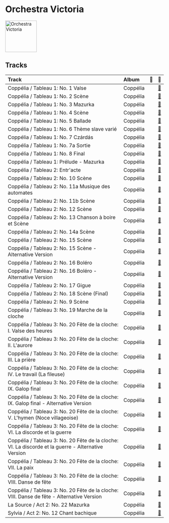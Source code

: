 
# Orchestra Victoria


<img src="https://i.scdn.co/image/ab6761610000e5ebb72368972071bd5422a86268" alt="Orchestra Victoria" width="100" />

## Tracks

| Track                                                                                              | Album    | 💚   | 🔗                                                          |
|:---------------------------------------------------------------------------------------------------|:---------|:----|:-----------------------------------------------------------|
| Coppélia / Tableau 1: No. 1 Valse                                                                  | Coppélia |     | [🔗](https://open.spotify.com/track/1J4OBqQPb2QDKss0RvpcOa) |
| Coppélia / Tableau 1: No. 2 Scène                                                                  | Coppélia |     | [🔗](https://open.spotify.com/track/5DtzXJIxvTQAiegg1a6s5v) |
| Coppélia / Tableau 1: No. 3 Mazurka                                                                | Coppélia |     | [🔗](https://open.spotify.com/track/4Vh9c9ZVc6nPuSMbvJADyi) |
| Coppélia / Tableau 1: No. 4 Scène                                                                  | Coppélia |     | [🔗](https://open.spotify.com/track/043cfi7SrTRdEoIcFs1i3e) |
| Coppélia / Tableau 1: No. 5 Ballade                                                                | Coppélia |     | [🔗](https://open.spotify.com/track/5S1Jq4LxCPZKa0q0Tx6TIf) |
| Coppélia / Tableau 1: No. 6 Thème slave varié                                                      | Coppélia |     | [🔗](https://open.spotify.com/track/4fyXVlaZ0k834i95iZs04H) |
| Coppélia / Tableau 1: No. 7 Czárdás                                                                | Coppélia |     | [🔗](https://open.spotify.com/track/6vLPBxUABNX1kYP3Eb6uNV) |
| Coppélia / Tableau 1: No. 7a Sortie                                                                | Coppélia |     | [🔗](https://open.spotify.com/track/3vOXRShwhxgj9vMWkrfN8T) |
| Coppélia / Tableau 1: No. 8 Final                                                                  | Coppélia |     | [🔗](https://open.spotify.com/track/1q6d29hcZizG37UPMVIS1U) |
| Coppélia / Tableau 1: Prélude - Mazurka                                                            | Coppélia |     | [🔗](https://open.spotify.com/track/6jij2emBEB4q33akGgatsD) |
| Coppélia / Tableau 2: Entr'acte                                                                    | Coppélia |     | [🔗](https://open.spotify.com/track/1cMJc33SvSueWEnrARtgBc) |
| Coppélia / Tableau 2: No. 10 Scène                                                                 | Coppélia |     | [🔗](https://open.spotify.com/track/6EkMmjc72kp8fGLLF4mfJk) |
| Coppélia / Tableau 2: No. 11a Musique des automates                                                | Coppélia |     | [🔗](https://open.spotify.com/track/0gzSe5NMK9hwG8WihEIFcY) |
| Coppélia / Tableau 2: No. 11b Scène                                                                | Coppélia |     | [🔗](https://open.spotify.com/track/5B822sKaYS1KRlY6tcO1Pn) |
| Coppélia / Tableau 2: No. 12 Scène                                                                 | Coppélia |     | [🔗](https://open.spotify.com/track/7drtcpK45RJzJpxZ5CfxUr) |
| Coppélia / Tableau 2: No. 13 Chanson à boire et Scène                                              | Coppélia |     | [🔗](https://open.spotify.com/track/1VqtCja1PIj9cXhzO89A81) |
| Coppélia / Tableau 2: No. 14a Scène                                                                | Coppélia |     | [🔗](https://open.spotify.com/track/1Kheqw70aaDOJQdLHXrrlq) |
| Coppélia / Tableau 2: No. 15 Scène                                                                 | Coppélia |     | [🔗](https://open.spotify.com/track/0LArcL3gk60nP3cxr6LWGx) |
| Coppélia / Tableau 2: No. 15 Scène - Alternative Version                                           | Coppélia |     | [🔗](https://open.spotify.com/track/6yt9V1Ph9RuH0PqlnuwzcH) |
| Coppélia / Tableau 2: No. 16 Boléro                                                                | Coppélia |     | [🔗](https://open.spotify.com/track/6lEBtjG6PALJtCSr5kQSLW) |
| Coppélia / Tableau 2: No. 16 Boléro - Alternative Version                                          | Coppélia |     | [🔗](https://open.spotify.com/track/5Uv7f4SK6QvPgn2DT90zVI) |
| Coppélia / Tableau 2: No. 17 Gigue                                                                 | Coppélia |     | [🔗](https://open.spotify.com/track/459TKc4VMlmDJwPXL1Bm8a) |
| Coppélia / Tableau 2: No. 18 Scène (Final)                                                         | Coppélia |     | [🔗](https://open.spotify.com/track/7ejaR6mxKlc6Yh8tzUKWRn) |
| Coppélia / Tableau 2: No. 9 Scène                                                                  | Coppélia |     | [🔗](https://open.spotify.com/track/0HOEqW7pRiickxkOcC3Djm) |
| Coppélia / Tableau 3: No. 19 Marche de la cloche                                                   | Coppélia |     | [🔗](https://open.spotify.com/track/4kxhlSfrkHnXLBFWysTLK7) |
| Coppélia / Tableau 3: No. 20 Fête de la cloche: I. Valse des heures                                | Coppélia |     | [🔗](https://open.spotify.com/track/6vSsOUVbAlZWziychEEqZ3) |
| Coppélia / Tableau 3: No. 20 Fête de la cloche: II. L'aurore                                       | Coppélia |     | [🔗](https://open.spotify.com/track/5gpJqY5TNtvkeZuguksKwg) |
| Coppélia / Tableau 3: No. 20 Fête de la cloche: III. La prière                                     | Coppélia |     | [🔗](https://open.spotify.com/track/6yURctzpFn4B7KYwphbLA0) |
| Coppélia / Tableau 3: No. 20 Fête de la cloche: IV. Le travail (La fileuse)                        | Coppélia |     | [🔗](https://open.spotify.com/track/08d37IkFf4ftF06OeCbBmU) |
| Coppélia / Tableau 3: No. 20 Fête de la cloche: IX. Galop final                                    | Coppélia |     | [🔗](https://open.spotify.com/track/20UXWmEsvrpI1z0lwcZBcB) |
| Coppélia / Tableau 3: No. 20 Fête de la cloche: IX. Galop final - Alternative Version              | Coppélia |     | [🔗](https://open.spotify.com/track/7DStwi0QEkCKh1cZ58x4pC) |
| Coppélia / Tableau 3: No. 20 Fête de la cloche: V. L'hymen (Noce villageoise)                      | Coppélia |     | [🔗](https://open.spotify.com/track/7rTnnpSKbLlG6rWcUAmmPj) |
| Coppélia / Tableau 3: No. 20 Fête de la cloche: VI. La discorde et la guerre                       | Coppélia |     | [🔗](https://open.spotify.com/track/6ZGlq9vc4QJ5DxIQPKR5Lb) |
| Coppélia / Tableau 3: No. 20 Fête de la cloche: VI. La discorde et la guerre - Alternative Version | Coppélia |     | [🔗](https://open.spotify.com/track/4xTad8il5KuXpArRFmlPUh) |
| Coppélia / Tableau 3: No. 20 Fête de la cloche: VII. La paix                                       | Coppélia |     | [🔗](https://open.spotify.com/track/5l3mtBuljR9vxQbRbsDIVN) |
| Coppélia / Tableau 3: No. 20 Fête de la cloche: VIII. Danse de fête                                | Coppélia |     | [🔗](https://open.spotify.com/track/0zUKUkemwPCLzl3TYUb6A1) |
| Coppélia / Tableau 3: No. 20 Fête de la cloche: VIII. Danse de fête - Alternative Version          | Coppélia |     | [🔗](https://open.spotify.com/track/70rBuxJQAXaZZCNg19z8b6) |
| La Source / Act 2: No. 22 Mazurka                                                                  | Coppélia |     | [🔗](https://open.spotify.com/track/5At5yLByyzyylVctmoejzj) |
| Sylvia / Act 2: No. 12 Chant bachique                                                              | Coppélia |     | [🔗](https://open.spotify.com/track/7Fxa6lAPC2Zem58LOOFgJc) |